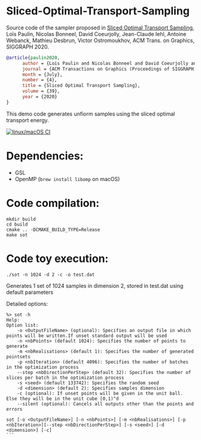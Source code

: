 # Sliced-Optimal-Transport-Sampling

Source code of the sampler proposed in [Sliced Optimal Transport Sampling](https://perso.liris.cnrs.fr/lpaulin/Publications/paulin2020.html), Loïs Paulin, Nicolas Bonneel, David Coeurjolly, Jean-Claude Iehl, Antoine Webanck, Mathieu Desbrun, Victor Ostromoukhov, ACM Trans. on Graphics, SIGGRAPH 2020.

``` bibtex
@article{paulin2020,
      author = {Loïs Paulin and Nicolas Bonneel and David Coeurjolly and Jean-Claude Iehl and Antoine Webanck and Mathieu Desbrun and Victor Ostromoukhov},
      journal = {ACM Transactions on Graphics (Proceedings of SIGGRAPH)},
      month = {July},
      number = {4},
      title = {Sliced Optimal Transport Sampling},
      volume = {39},
      year = {2020}
}
```

This demo code generates unfiorm samples using the sliced optimal transport energy.


[![linux/macOS CI](https://github.com/loispaulin/Sliced-Optimal-Transport-Sampling/actions/workflows/c-cpp.yml/badge.svg)](https://github.com/loispaulin/Sliced-Optimal-Transport-Sampling/actions/workflows/c-cpp.yml)

Dependencies:
=============
 + GSL
 + OpenMP (`brew install libomp` on macOS)

Code compilation:
=================

    mkdir build
    cd build
    cmake .. -DCMAKE_BUILD_TYPE=Release
    make sot


Code toy execution:
===================

    ./sot -n 1024 -d 2 -c -o test.dat

Generates 1 set of 1024 samples in dimension 2, stored in test.dat using default parameters

Detailed options:

```
%> sot -h
Help:
Option list:
	-o <OutputFileName> (optional): Specifies an output file in which points will be written.If unset standard output will be used
	-n <nbPoints> (default 1024): Specifies the number of points to generate
	-m <nbRealisations> (default 1): Specifies the number of generated pointsets
	-p <nbIteration> (default 4096): Specifies the number of batches in the optimization process
	--step <nbDirectionPerStep> (default 32): Specifies the number of slices per batch in the optimization process
	-s <seed> (default 133742): Specifies the random seed
	-d <dimension> (default 2): Specifies samples dimension
	-c (optional): If unset points will be given in the unit ball. Else they will be in the unit cube [0,1)^d
	--silent (optional): Cancels all outputs other than the points and errors

sot [-o <OutputFileName>] [-n <nbPoints>] [-m <nbRealisations>] [-p <nbIteration>][--step <nbDirectionPerStep>] [-s <seed>] [-d <dimension>] [-c]
``` 
